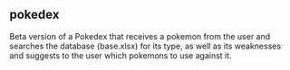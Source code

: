 ## pokedex ##
Beta version of a Pokedex that receives a pokemon from the user and searches the database (base.xlsx) for its type, as 
well as its weaknesses and suggests to the user which pokemons to use against it.
